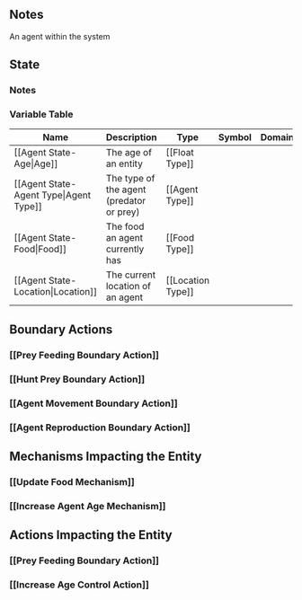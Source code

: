 ## Notes
An agent within the system
## State
### Notes

### Variable Table
| Name | Description | Type | Symbol | Domain |
| --- | --- | --- | --- | --- |
|[[Agent State-Age\|Age]]|The age of an entity|[[Float Type]]|||
|[[Agent State-Agent Type\|Agent Type]]|The type of the agent (predator or prey)|[[Agent Type]]|||
|[[Agent State-Food\|Food]]|The food an agent currently has|[[Food Type]]|||
|[[Agent State-Location\|Location]]|The current location of an agent|[[Location Type]]|||


## Boundary Actions
### [[Prey Feeding Boundary Action]]
### [[Hunt Prey Boundary Action]]
### [[Agent Movement Boundary Action]]
### [[Agent Reproduction Boundary Action]]
## Mechanisms Impacting the Entity
### [[Update Food Mechanism]]
### [[Increase Agent Age Mechanism]]
## Actions Impacting the Entity
### [[Prey Feeding Boundary Action]]
### [[Increase Age Control Action]]
